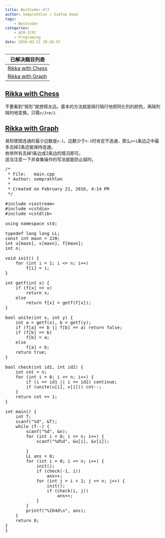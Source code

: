 ```yaml
---
title: BestCoder #73
author: Semprathlon / Simfae Dean
tags:
	- Bestcoder
categories:
	- ACM-ICPC
	- Programing
date: 2016-02-21 20:26:57
---
```

| 已解决题目列表               |
| --------------------- |
| [Rikka with Chess][1] |
| [Rikka with Graph][2] |

<!--more-->

## [Rikka with Chess][3]

不要看到“矩形”就想得太远。基本的方法就是隔行隔行地把同化列的颜色，再隔列隔列地变换。只需`n/2+m/2`.

## [Rikka with Graph][4]

易知使图连通的最少边数是`n-1`，边数少于`n-1`时肯定不连通，那么`n+1`条边之中最多去掉2条还能保持连通。  
枚举所有去掉1条边或2条边的情况即可。  
适当注意一下并查集操作的写法就能防止超时。

<pre class="lang:c++ decode:true " title="Hdu5631" >/* 
 * File:   main.cpp
 * Author: semprathlon
 *
 * Created on February 21, 2016, 4:14 PM
 */

#include &lt;iostream>
#include &lt;cstdio>
#include &lt;cstdlib>

using namespace std;

typedef long long LL;
const int maxn = 220;
int u[maxn], v[maxn], f[maxn];
int n;

void init() {
    for (int i = 1; i &lt;= n; i++)
        f[i] = i;
}

int getf(int x) {
    if (f[x] == x)
        return x;
    else
        return f[x] = getf(f[x]);
}

bool unite(int x, int y) {
    int a = getf(x), b = getf(y);
    if (f[a] == b || f[b] == a) return false;
    if (f[b] == b)
        f[b] = a;
    else
        f[a] = b;
    return true;
}

bool check(int id1, int id2) {
    int cnt = n;
    for (int i = 0; i &lt;= n; i++) {
        if (i == id1 || i == id2) continue;
        if (unite(u[i], v[i])) cnt--;
    }
    return cnt == 1;
}

int main() {
    int T;
    scanf("%d", &T);
    while (T--) {
        scanf("%d", &n);
        for (int i = 0; i &lt;= n; i++) {
            scanf("%d%d", &u[i], &v[i]);

        }
        LL ans = 0;
        for (int i = 0; i &lt;= n; i++) {
            init();
            if (check(-1, i))
                ans++;
            for (int j = i + 1; j &lt;= n; j++) {
                init();
                if (check(i, j))
                    ans++;
            }
        }
        printf("%I64d\n", ans);
    }
    return 0;
}
}</pre>

 [1]: http://bestcoder.hdu.edu.cn/contests/contest_chineseproblem.php?cid=673&pid=1001
 [2]: http://bestcoder.hdu.edu.cn/contests/contest_chineseproblem.php?cid=673&pid=1002
 [3]: http://acm.hdu.edu.cn/showproblem.php?pid=5630
 [4]: http://acm.hdu.edu.cn/showproblem.php?pid=5631